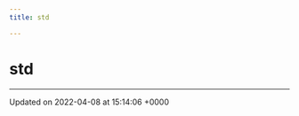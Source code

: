 ```yaml
---
title: std

---
```


# std








-------------------------------

Updated on 2022-04-08 at 15:14:06 +0000
